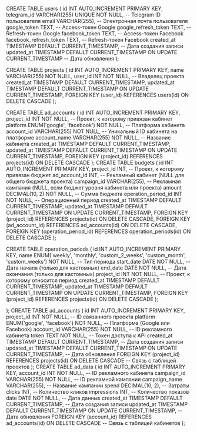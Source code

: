 CREATE TABLE users (
    id INT AUTO_INCREMENT PRIMARY KEY,
    telegram_id VARCHAR(255) UNIQUE NOT NULL,    -- Telegram ID пользователя
    email VARCHAR(255),                          -- Электронная почта пользователя
    google_token TEXT,                           -- Access-токен Google
    google_refresh_token TEXT,                   -- Refresh-токен Google
    facebook_token TEXT,                         -- Access-токен Facebook
    facebook_refresh_token TEXT,                 -- Refresh-токен Facebook
    created_at TIMESTAMP DEFAULT CURRENT_TIMESTAMP, -- Дата создания записи
    updated_at TIMESTAMP DEFAULT CURRENT_TIMESTAMP ON UPDATE CURRENT_TIMESTAMP -- Дата обновления
);


CREATE TABLE projects (
    id INT AUTO_INCREMENT PRIMARY KEY,
    name VARCHAR(255) NOT NULL,
    user_id INT NOT NULL, -- Владелец проекта
    created_at TIMESTAMP DEFAULT CURRENT_TIMESTAMP,
    updated_at TIMESTAMP DEFAULT CURRENT_TIMESTAMP ON UPDATE CURRENT_TIMESTAMP,
    FOREIGN KEY (user_id) REFERENCES users(id) ON DELETE CASCADE
);

CREATE TABLE ad_accounts (
    id INT AUTO_INCREMENT PRIMARY KEY,
    project_id INT NOT NULL, -- Проект, к которому привязан кабинет
    platform ENUM('google', 'facebook') NOT NULL, -- Платформа кабинета
    account_id VARCHAR(255) NOT NULL, -- Уникальный ID кабинета на платформе
    account_name VARCHAR(255) NOT NULL, -- Название кабинета
    created_at TIMESTAMP DEFAULT CURRENT_TIMESTAMP,
    updated_at TIMESTAMP DEFAULT CURRENT_TIMESTAMP ON UPDATE CURRENT_TIMESTAMP,
    FOREIGN KEY (project_id) REFERENCES projects(id) ON DELETE CASCADE
);
CREATE TABLE budgets (
    id INT AUTO_INCREMENT PRIMARY KEY,
    project_id INT, -- Проект, к которому привязан бюджет
    ad_account_id INT, -- Рекламный кабинет (NULL для общего бюджета проекта)
    campaign_id VARCHAR(255), -- Рекламная кампания (NULL, если бюджет уровня кабинета или проекта)
    amount DECIMAL(10, 2) NOT NULL, -- Сумма бюджета
    operation_period_id INT NOT NULL, -- Операционный период
    created_at TIMESTAMP DEFAULT CURRENT_TIMESTAMP,
    updated_at TIMESTAMP DEFAULT CURRENT_TIMESTAMP ON UPDATE CURRENT_TIMESTAMP,
    FOREIGN KEY (project_id) REFERENCES projects(id) ON DELETE CASCADE,
    FOREIGN KEY (ad_account_id) REFERENCES ad_accounts(id) ON DELETE CASCADE,
    FOREIGN KEY (operation_period_id) REFERENCES operation_periods(id) ON DELETE CASCADE
);

CREATE TABLE operation_periods (
    id INT AUTO_INCREMENT PRIMARY KEY,
    name ENUM('weekly', 'monthly', 'custom_2_weeks', 'custom_month', 'custom_weeks') NOT NULL, -- Тип периода
    start_date DATE NOT NULL, -- Дата начала (только для кастомных)
    end_date DATE NOT NULL,   -- Дата окончания (только для кастомных)
    project_id INT NOT NULL,  -- Проект, к которому относится период
    created_at TIMESTAMP DEFAULT CURRENT_TIMESTAMP,
    updated_at TIMESTAMP DEFAULT CURRENT_TIMESTAMP ON UPDATE CURRENT_TIMESTAMP,
    FOREIGN KEY (project_id) REFERENCES projects(id) ON DELETE CASCADE
);

);
CREATE TABLE ad_accounts (
    id INT AUTO_INCREMENT PRIMARY KEY,
    project_id INT NOT NULL,                  -- ID связанного проекта
    platform ENUM('google', 'facebook') NOT NULL, -- Платформа (Google или Facebook)
    account_id VARCHAR(255) NOT NULL,         -- ID рекламного кабинета
    token TEXT NOT NULL,                      -- Токен доступа к API
    created_at TIMESTAMP DEFAULT CURRENT_TIMESTAMP, -- Дата создания записи
    updated_at TIMESTAMP DEFAULT CURRENT_TIMESTAMP ON UPDATE CURRENT_TIMESTAMP, -- Дата обновления
    FOREIGN KEY (project_id) REFERENCES projects(id) ON DELETE CASCADE -- Связь с таблицей проектов
);
CREATE TABLE ad_data (
    id INT AUTO_INCREMENT PRIMARY KEY,
    account_id INT NOT NULL,                  -- ID рекламного кабинета
    campaign_id VARCHAR(255) NOT NULL,        -- ID рекламной кампании
    campaign_name VARCHAR(255),               -- Название кампании
    spend DECIMAL(10, 2),                     -- Затраты
    clicks INT,                               -- Количество кликов
    impressions INT,                          -- Количество показов
    date DATE NOT NULL,                       -- Дата данных
    created_at TIMESTAMP DEFAULT CURRENT_TIMESTAMP, -- Дата создания записи
    updated_at TIMESTAMP DEFAULT CURRENT_TIMESTAMP ON UPDATE CURRENT_TIMESTAMP, -- Дата обновления
    FOREIGN KEY (account_id) REFERENCES ad_accounts(id) ON DELETE CASCADE -- Связь с таблицей кабинетов
);
